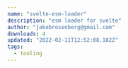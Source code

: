 ```yaml
---
name: "svelte-esm-loader"
description: "esm loader for svelte"
author: "jakobrosenberg@gmail.com"
downloads: 4
updated: "2022-02-11T12:52:08.182Z"
tags: 
  - tooling
---
```

